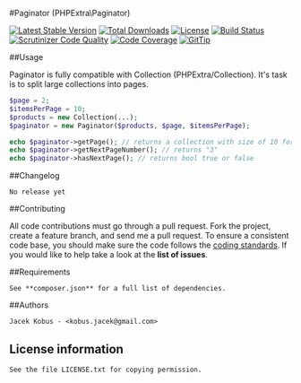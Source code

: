 #Paginator (PHPExtra\Paginator)

[![Latest Stable Version](https://poser.pugx.org/phpextra/paginator/v/stable.svg)](https://packagist.org/packages/phpextra/paginator)
[![Total Downloads](https://poser.pugx.org/phpextra/paginator/downloads.svg)](https://packagist.org/packages/phpextra/paginator)
[![License](https://poser.pugx.org/phpextra/paginator/license.svg)](https://packagist.org/packages/phpextra/paginator)
[![Build Status](http://img.shields.io/travis/phpextra/paginator.svg)](https://travis-ci.org/phpextra/paginator)
[![Scrutinizer Code Quality](https://scrutinizer-ci.com/g/phpextra/paginator/badges/quality-score.png?b=master)](https://scrutinizer-ci.com/g/phpextra/paginator/?branch=master)
[![Code Coverage](https://scrutinizer-ci.com/g/phpextra/paginator/badges/coverage.png?b=master)](https://scrutinizer-ci.com/g/phpextra/paginator/?branch=master)
[![GitTip](http://img.shields.io/gittip/jkobus.svg)](https://www.gittip.com/jkobus)

##Usage

Paginator is fully compatible with Collection (PHPExtra/Collection). It's task is to split large collections into pages.

```php
$page = 2;
$itemsPerPage = 10;
$products = new Collection(...);
$paginator = new Paginator($products, $page, $itemsPerPage);

echo $paginator->getPage(); // returns a collection with size of 10 for current page
echo $paginator->getNextPageNumber(); // returns "3"
echo $paginator->hasNextPage(); // returns bool true or false
```

##Changelog

    No release yet

##Contributing

All code contributions must go through a pull request.
Fork the project, create a feature branch, and send me a pull request.
To ensure a consistent code base, you should make sure the code follows
the [coding standards](http://symfony.com/doc/2.0/contributing/code/standards.html).
If you would like to help take a look at the **list of issues**.

##Requirements

    See **composer.json** for a full list of dependencies.

##Authors

    Jacek Kobus - <kobus.jacek@gmail.com>

## License information

    See the file LICENSE.txt for copying permission.